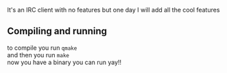 It's an IRC client with no features but one day I will add all the cool features

## Compiling and running
to compile you run `qmake`<br>
and then you run `make`<br>
now you have a binary you can run yay!!
